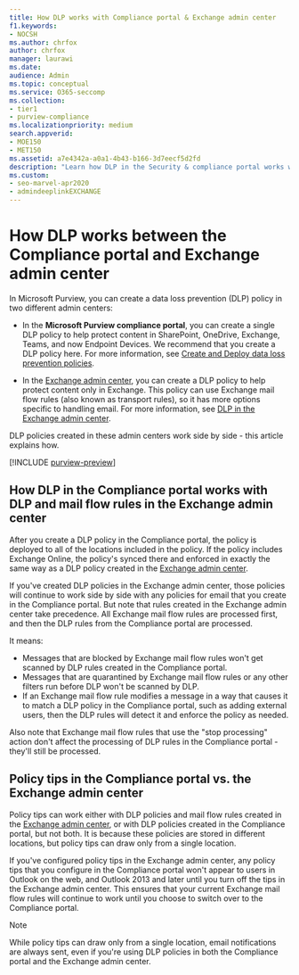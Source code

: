 ```yaml
---
title: How DLP works with Compliance portal & Exchange admin center
f1.keywords:
- NOCSH
ms.author: chrfox
author: chrfox
manager: laurawi
ms.date:
audience: Admin
ms.topic: conceptual
ms.service: O365-seccomp
ms.collection: 
- tier1
- purview-compliance
ms.localizationpriority: medium
search.appverid: 
- MOE150
- MET150
ms.assetid: a7e4342a-a0a1-4b43-b166-3d7eecf5d2fd
description: "Learn how DLP in the Security & compliance portal works with DLP and mail flow rules (transport rules) in the Exchange admin center."
ms.custom: 
- seo-marvel-apr2020
- admindeeplinkEXCHANGE
---
```


# How DLP works between the Compliance portal and Exchange admin center

In Microsoft Purview, you can create a data loss prevention (DLP) policy in two different admin centers:
  
- In the **Microsoft Purview compliance portal**, you can create a single DLP policy to help protect content in SharePoint, OneDrive, Exchange, Teams, and now Endpoint Devices. We recommend that you create a DLP policy here. For more information, see [Create and Deploy data loss prevention policies](dlp-create-deploy-policy.md#create-and-deploy-data-loss-prevention-policies).
    
- In the <a href="https://go.microsoft.com/fwlink/p/?linkid=2059104" target="_blank">Exchange admin center</a>, you can create a DLP policy to help protect content only in Exchange. This policy can use Exchange mail flow rules (also known as transport rules), so it has more options specific to handling email. For more information, see [DLP in the Exchange admin center](/exchange/security-and-compliance/data-loss-prevention/data-loss-prevention).
    
DLP policies created in these admin centers work side by side - this article explains how.
 
  
[!INCLUDE [purview-preview](../includes/purview-preview.md)]

## How DLP in the Compliance portal works with DLP and mail flow rules in the Exchange admin center

After you create a DLP policy in the Compliance portal, the policy is deployed to all of the locations included in the policy. If the policy includes Exchange Online, the policy's synced there and enforced in exactly the same way as a DLP policy created in the <a href="https://go.microsoft.com/fwlink/p/?linkid=2059104" target="_blank">Exchange admin center</a>. 
  
If you've created DLP policies in the Exchange admin center, those policies will continue to work side by side with any policies for email that you create in the Compliance portal. But note that rules created in the Exchange admin center take precedence. All Exchange mail flow rules are processed first, and then the DLP rules from the Compliance portal are processed.
  
It means:
  
- Messages that are blocked by Exchange mail flow rules won't get scanned by DLP rules created in the Compliance portal.
- Messages that are quarantined by Exchange mail flow rules or any other filters run before DLP won't be scanned by DLP. 
- If an Exchange mail flow rule modifies a message in a way that causes it to match a DLP policy in the Compliance portal, such as adding external users, then the DLP rules will detect it and enforce the policy as needed.
    
Also note that Exchange mail flow rules that use the "stop processing" action don't affect the processing of DLP rules in the Compliance portal - they'll still be processed.
  
## Policy tips in the Compliance portal vs. the Exchange admin center

Policy tips can work either with DLP policies and mail flow rules created in the <a href="https://go.microsoft.com/fwlink/p/?linkid=2059104" target="_blank">Exchange admin center</a>, or with DLP policies created in the Compliance portal, but not both. It is because these policies are stored in different locations, but policy tips can draw only from a single location.
  
If you've configured policy tips in the Exchange admin center, any policy tips that you configure in the Compliance portal won't appear to users in Outlook on the web, and Outlook 2013 and later until you turn off the tips in the Exchange admin center. This ensures that your current Exchange mail flow rules will continue to work until you choose to switch over to the Compliance portal.
  
>[!Note]
>While policy tips can draw only from a single location, email notifications are always sent, even if you're using DLP policies in both the Compliance portal and the Exchange admin center.
